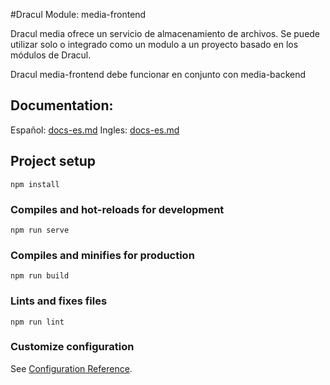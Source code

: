#Dracul Module: media-frontend

Dracul media ofrece un servicio de almacenamiento de archivos. Se puede utilizar solo o integrado como un modulo a un proyecto basado en los módulos de Dracul.

Dracul media-frontend debe funcionar en conjunto con media-backend

## Documentation:

Español: [docs-es.md](docs-es.md)
Ingles: [docs-es.md](docs-en.md)





## Project setup
```
npm install
```

### Compiles and hot-reloads for development
```
npm run serve
```

### Compiles and minifies for production
```
npm run build
```

### Lints and fixes files
```
npm run lint
```

### Customize configuration
See [Configuration Reference](https://cli.vuejs.org/config/).
